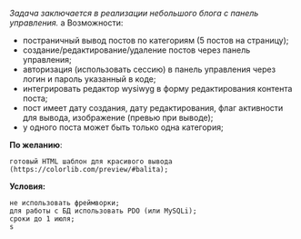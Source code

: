 <i>Задача заключается в реализации небольшого блога с панель управления.</i>
a
Возможности:
- постраничный вывод постов по категориям (5 постов на страницу);
- создание/редактирование/удаление постов через панель управления;
- авторизация (использовать сессию) в панель управления через логин и пароль указанный в коде;
- интегрировать редактор wysiwyg в форму редактирования контента поста;
- пост имеет дату создания, дату редактирования, флаг активности для вывода, изображение (превью при выводе);
- у одного поста может быть только одна категория;

<b>По желанию</b>:

    готовый HTML шаблон для красивого вывода (https://colorlib.com/preview/#balita);

<b>Условия:</b>
    
    не использовать фреймворки;
    для работы с БД использовать PDO (или MySQLi);
    сроки до 1 июля;
    s